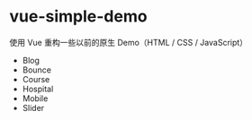 # vue-simple-demo

使用 Vue 重构一些以前的原生 Demo（HTML / CSS / JavaScript）

- Blog
- Bounce
- Course
- Hospital
- Mobile
- Slider
